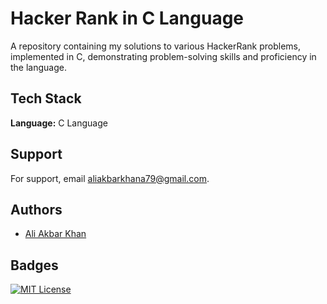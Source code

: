 
# Hacker Rank in C Language



A repository containing my solutions to various HackerRank problems, implemented in C, demonstrating problem-solving skills and proficiency in the language.



## Tech Stack

**Language:** C Language



## Support

For support, email aliakbarkhana79@gmail.com.


## Authors

- [Ali Akbar Khan](https://www.github.com/aliiakbarkhan)


## Badges




[![MIT License](https://img.shields.io/badge/License-MIT-green.svg)](https://choosealicense.com/licenses/mit/)
